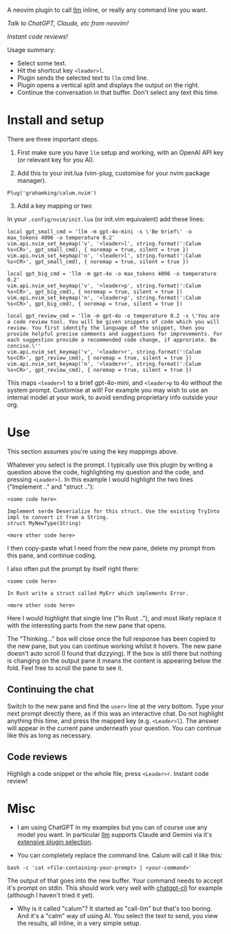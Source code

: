 A neovim plugin to call [llm](https://llm.datasette.io/en/stable/) inline, or really any command line you want.

*Talk to ChatGPT, Claude, etc from neovim!*

*Instant code reviews!*

Usage summary:
- Select some text.
- Hit the shortcut key `<leader>l`.
- Plugin sends the selected text to `llm` cmd line.
- Plugin opens a vertical split and displays the output on the right.
- Continue the conversation in that buffer. Don't select any text this time.

# Install and setup

There are three important steps.

1. First make sure you have `llm` setup and working, with an OpenAI API key (or relevant key for you AI).

2. Add this to your init.lua (vim-plug, customise for your nvim package manager).
```
Plug('grahamking/calum.nvim')
```

3. Add a key mapping or two

In your `.config/nvim/init.lua` (or init.vim equivalent) add these lines:

```
local gpt_small_cmd = 'llm -m gpt-4o-mini -s \'Be brief\' -o max_tokens 4096 -o temperature 0.2'
vim.api.nvim_set_keymap('v', '<leader>l', string.format(':Calum %s<CR>', gpt_small_cmd), { noremap = true, silent = true })
vim.api.nvim_set_keymap('n', '<leader>l', string.format(':Calum %s<CR>', gpt_small_cmd), { noremap = true, silent = true })

local gpt_big_cmd = 'llm -m gpt-4o -o max_tokens 4096 -o temperature 0.2'
vim.api.nvim_set_keymap('v', '<leader>p', string.format(':Calum %s<CR>', gpt_big_cmd), { noremap = true, silent = true })
vim.api.nvim_set_keymap('n', '<leader>p', string.format(':Calum %s<CR>', gpt_big_cmd), { noremap = true, silent = true })

local gpt_review_cmd = 'llm -m gpt-4o -o temperature 0.2 -s \'You are a code review tool. You will be given snippets of code which you will review. You first identify the language of the snippet, then you provide helpful precise comments and suggestions for improvements.	For each suggestion provide a recommended code change, if approriate. Be concise.\''
vim.api.nvim_set_keymap('v', '<leader>r', string.format(':Calum %s<CR>', gpt_review_cmd), { noremap = true, silent = true })
vim.api.nvim_set_keymap('n', '<leader>r', string.format(':Calum %s<CR>', gpt_review_cmd), { noremap = true, silent = true })
```

This maps `<leader>l` to a brief gpt-4o-mini, and `<leader>p` to 4o without the system prompt. Customise at will! For example you may wish to use an internal model at your work, to avoid sending proprietary info outside your org.

# Use

This section assumes you're using the key mappings above.

Whatever you select is the prompt. I typically use this plugin by writing a question above the code, highlighting my question and the code, and pressing `<Leader>l`. In this example I would highlight the two lines ("Implement .." and "struct .."):
 ```
<some code here>

Implement serde Deserialize for this struct. Use the existing TryInto impl to convert it from a String.
struct MyNewType(String)

<more other code here>
```

I then copy-paste what I need from the new pane, delete my prompt from this pane, and continue coding.

I also often put the prompt by itself right there:
```
<some code here>

In Rust write a struct called MyErr which implements Error.

<more other code here>
```

Here I would highlight that single line ("In Rust .."), and most likely replace it with the interesting parts from the new pane that opens.

The "Thinking..." box will close once the full response has been copied to the new pane, but you can continue working whilst it hovers. The new pane doesn't auto scroll (I found that dizzying). If the box is still there but nothing is changing on the output pane it means the content is appearing below the fold. Feel free to scroll the pane to see it.

## Continuing the chat

Switch to the new pane and find the `user>` line at the very bottom. Type your next prompt directly there, as if this was an interactive chat. Do not highlight anything this time, and press the mapped key (e.g. `<Leader>l`). The answer will appear in the current pane underneath your question. You can continue like this as long as necessary.

## Code reviews

Highligh a code snippet or the whole file, press `<Leader>r`. Instant code review!

# Misc

- I am using ChatGPT in my examples but you can of course use any model you want. In particular [llm](https://llm.datasette.io/en/stable/) supports Claude and Gemini via it's [extensive plugin selection](https://llm.datasette.io/en/stable/plugins/directory.html#remote-apis).

- You can completely replace the command line. Calum will call it like this:

```
bash -c 'cat <file-containing-your-prompt> | <your-command>'
```
The output of that goes into the new buffer. Your command needs to accept it's prompt on stdin. This should work very well with [chatgpt-cli](https://github.com/kardolus/chatgpt-cli) for example (although I haven't tried it yet).

- Why is it called "calum"? It started as "call-llm" but that's too boring. And it's a "calm" way of using AI. You select the text to send, you view the results, all inline, in a very simple setup.

